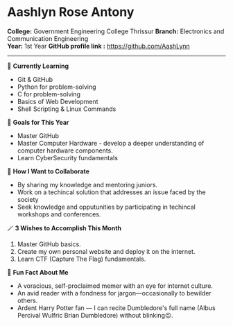 # Aashlyn Rose Antony

**College:** Government Engineering College Thrissur
**Branch:** Electronics and Communication Engineering  
**Year:** 1st Year
**GitHub profile link :** https://github.com/AashLynn 

---

🌱 **Currently Learning**  
- Git & GitHub  
- Python for problem-solving  
- C for problem-solving
- Basics of Web Development
- Shell Scripting & Linux Commands

🎯 **Goals for This Year**  
- Master GitHub  
- Master Computer Hardware - develop a deeper understanding of computer hardware components.
- Learn CyberSecurity fundamentals

👯 **How I Want to Collaborate**  
- By sharing my knowledge and mentoring juniors.
- Work on a techincal solution that addresses an issue faced by the society
- Seek knowledge and opputunities by participating in techincal workshops and conferences.

🪄 **3 Wishes to Accomplish This Month**  
1. Master GitHub basics.
2. Create my own personal website and deploy it on the internet.
3. Learn CTF (Capture The Flag) fundamentals.

💬 **Fun Fact About Me**  
- A voracious, self-proclaimed memer with an eye for internet culture.
- An avid reader with a fondness for jargon—occasionally to bewilder others.
- Ardent Harry Potter fan — I can recite Dumbledore's full name (Albus Percival Wulfric Brian Dumbledore) without blinking😉.


